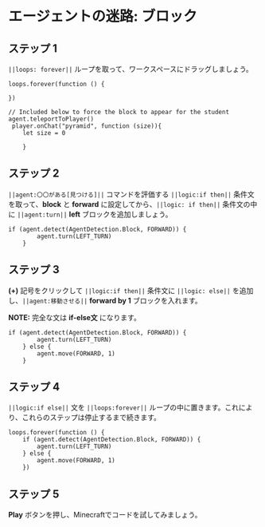 # エージェントの迷路: ブロック

## ステップ 1

``||loops: forever||`` ループを取って、ワークスペースにドラッグしましょう。

```blocks
loops.forever(function () {
	
})

// Included below to force the block to appear for the student
agent.teleportToPlayer()
 player.onChat("pyramid", function (size)){ 
    let size = 0 
      
    } 

```

## ステップ 2
``||agent:〇〇がある[見つける]||`` コマンドを評価する ``||logic:if then||`` 条件文を取って、**block** と **forward** に設定してから、``||logic: if then||`` 条件文の中に ``||agent:turn||`` **left** ブロックを追加しましょう。

```blocks
if (agent.detect(AgentDetection.Block, FORWARD)) {
        agent.turn(LEFT_TURN)
    }
```

## ステップ 3

**(+)** 記号をクリックして ``||logic:if then||`` 条件文に ``||logic: else||`` を追加し、``||agent:移動させる||`` **forward by 1** ブロックを入れます。

**NOTE:** 完全な文は **if-else文** になります。

```blocks
if (agent.detect(AgentDetection.Block, FORWARD)) {
        agent.turn(LEFT_TURN)
    } else {
        agent.move(FORWARD, 1)
    }
```

## ステップ 4

``||logic:if else||`` 文を ``||loops:forever||`` ループの中に置きます。これにより、これらのステップは停止するまで続きます。

```blocks
loops.forever(function () {
    if (agent.detect(AgentDetection.Block, FORWARD)) {
        agent.turn(LEFT_TURN)
    } else {
        agent.move(FORWARD, 1)
    })
```
## ステップ 5
**Play** ボタンを押し、Minecraftでコードを試してみましょう。
